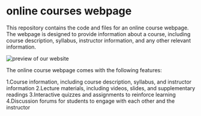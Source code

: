 # online courses webpage

This repository contains the code and files for an online course webpage. The webpage is designed to provide information about a course, including course description,                                        syllabus, instructor information, and any other relevant information.

![preview of our website](https://user-images.githubusercontent.com/95214966/230931652-364ae640-2f80-4d7d-bb1c-42ff27c7ffb0.png)




The online course webpage comes with the following features:

1.Course information, including course description, syllabus, and instructor information
2.Lecture materials, including videos, slides, and supplementary readings
3.Interactive quizzes and assignments to reinforce learning
4.Discussion forums for students to engage with each other and the instructor

